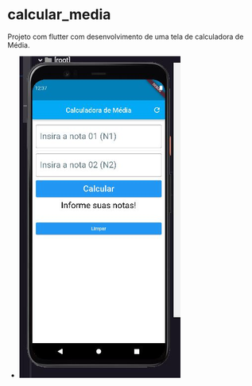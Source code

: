 # calcular_media

Projeto com flutter com desenvolvimento de uma tela de calculadora de Média.



- ![ Calculadora de Média](https://github.com/jaquelinesilfe/calcular_media/blob/163f134f58e2ff69ef9dcb9737d89883dc8cb94d/Tela%20Calcular%20Media.JPG)


